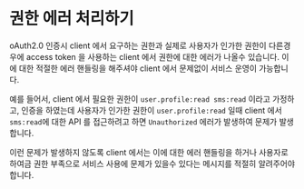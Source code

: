 # 권한 에러 처리하기

oAuth2.0 인증시 client 에서 요구하는 권한과 실제로 사용자가 인가한 권한이 다른경우에 access token 을 사용하는 client 에서 권한에 대한 에러가 나올수 있습니다. 이에 대한 적절한 에러 핸들링을 해주셔야 client 에서 문제없이 서비스 운영이 가능합니다. 

예를 들어서, client 에서 필요한 권한이 `user.profile:read sms:read` 이라고 가정하고, 인증을 하였는데 사용자가 인가한 권한이 `user.profile:read` 일때 client 에서 `sms:read`에 대한 API 를 접근하려고 하면 `Unauthorized` 에러가 발생하여 문제가 발생합니다. 

이런 문제가 발생하지 않도록 client 에서는 이에 대한 에러 핸들링을 하거나 사용자로 하여금 권한 부족으로 서비스 사용에 문제가 있을수 있다는 메시지를 적절히 알려주어야 합니다. 
